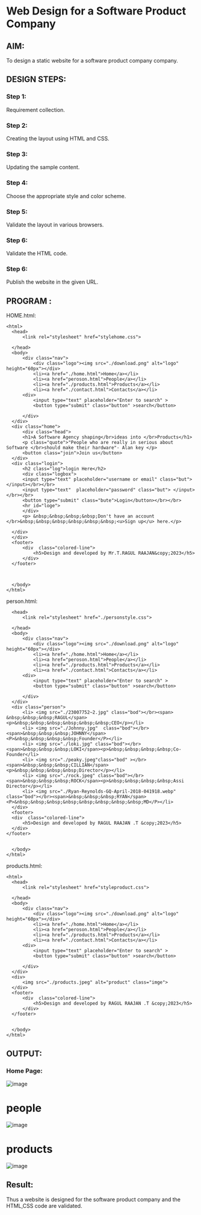 # Web Design for a Software Product Company

## AIM:

To design a static website for a software product company company.

## DESIGN STEPS:

### Step 1:

Requirement collection.

### Step 2:

Creating the layout using HTML and CSS.

### Step 3:

Updating the sample content.

### Step 4:

Choose the appropriate style and color scheme.

### Step 5:

Validate the layout in various browsers.

### Step 6:

Validate the HTML code.

### Step 6:

Publish the website in the given URL.

## PROGRAM :
HOME.html:
```
<html>
  <head>
      <link rel="stylesheet" href="stylehome.css">

  </head>
  <body>
      <div class="nav">
          <div class="logo"><img src="./download.png" alt="logo" height="60px"></div>
          <li><a href="./home.html">Home</a></li>
          <li><a href="peroson.html">People</a></li>
          <li><a href="./products.html">Products</a></li>
          <li><a href="./contact.html">Contacts</a></li>
      <div>
          <input type="text" placeholder="Enter to search" >
          <button type="submit" class="button" >search</button>
          
      </div>
  </div>
  <div class="home">
      <div class="head">
      <h1>A Software Agency shaping</br>ideas into </br>Products</h1>
      <p class="quote">"People who are really in serious about Software </br>should make their hardware"- Alan key </p>
      <button class="join">Join us</button>
  </div>
  <div class="login">
      <h2 class="log">login Here</h2> 
      <div class="logbox">
      <input type="text" placeholder="username or email" class="but"></input></br></br>
      <input type="text"  placeholder="password" class="but"> </input></br></br>
      <button type="submit" class="bute">Login</button></br></br>
      <hr id="loge">
      </div>
      <p> &nbsp;&nbsp;&nbsp;&nbsp;Don't have an account </br>&nbsp;&nbsp;&nbsp;&nbsp;&nbsp;&nbsp;<u>Sign up</u> here.</p>

  </div>
  </div>
  <footer>
      <div  class="colored-line">
          <h5>Design and developed by Mr.T.RAGUL RAAJAN&copy;2023</h5>
      </div>
  </footer>

  
  
  </body>
</html>
```
person.html:
```<html>
  <head>
      <link rel="stylesheet" href="./personstyle.css">

  </head>
  <body>
      <div class="nav">
          <div class="logo"><img src="./download.png" alt="logo" height="60px"></div>
          <li><a href="./home.html">Home</a></li>
          <li><a href="peroson.html">People</a></li>
          <li><a href="./products.html">Products</a></li>
          <li><a href="./contact.html">Contacts</a></li>
      <div>
          <input type="text" placeholder="Enter to search" >
          <button type="submit" class="button" >search</button>
          
      </div>
  </div>
  <div class="person">
      <li> <img src="./23007752~2.jpg" class="bod"></br><span> &nbsp;&nbsp;&nbsp;RAGUL</span><p>&nbsp;&nbsp;&nbsp;&nbsp;&nbsp;&nbsp;CEO</p></li>
      <li> <img src="./Johnny.jpg"  class="bod"></br><span>&nbsp;&nbsp;&nbsp;JOHNNY</span><P>&nbsp;&nbsp;&nbsp;&nbsp;Founder</P></li>
      <li> <img src="./loki.jpg" class="bod"></br><span>&nbsp;&nbsp;&nbsp;LOKI</span><p>&nbsp;&nbsp;&nbsp;&nbsp;Co-Founder</li>
      <li> <img src="./peaky.jpeg"class="bod" ></br><span>&nbsp;&nbsp;&nbsp;CILLIAN</span><p>&nbsp;&nbsp;&nbsp;&nbsp;Director</p></li>
      <li> <img src="./rock.jpeg" class="bod"></br><span>&nbsp;&nbsp;&nbsp;ROCK</span><p>&nbsp;&nbsp;&nbsp;&nbsp;Assi Director</p></li>
      <li> <img src="./Ryan-Reynolds-GQ-April-2018-041918.webp" class="bod"></br><span>&nbsp;&nbsp;&nbsp;RYAN</span><P>&nbsp;&nbsp;&nbsp;&nbsp;&nbsp;&nbsp;&nbsp;&nbsp;MD</P></li>
  </div>
  <footer>
  <div  class="colored-line">
      <h5>Design and developed by RAGUL RAAJAN .T &copy;2023</h5>
  </div>
</footer>
  
  
  </body>
</html>
```
products.html:
```
<html>
  <head>
      <link rel="stylesheet" href="styleproduct.css">

  </head>
  <body>
      <div class="nav">
          <div class="logo"><img src="./download.png" alt="logo" height="60px"></div>
          <li><a href="./home.html">Home</a></li>
          <li><a href="peroson.html">People</a></li>
          <li><a href="./products.html">Products</a></li>
          <li><a href="./contact.html">Contacts</a></li>
      <div>
          <input type="text" placeholder="Enter to search" >
          <button type="submit" class="button" >search</button>
          
      </div>
  </div>
  <div>
      <img src="./products.jpeg" alt="product" class="imge">
  </div>
  <footer>
      <div  class="colored-line">
          <h5>Design and developed by RAGUL RAAJAN .T &copy;2023</h5>
      </div>
  </footer>
  
  
  </body>
</html>
```

## OUTPUT:

### Home Page:

![image](https://github.com/mithra916/productcompanywebsite/assets/149986612/5a348b92-e831-4679-870f-046854d6b5b6)

# people 

![image](https://github.com/mithra916/productcompanywebsite/assets/149986612/de6267a2-82c1-451b-bc14-3c3d7239cbc9)

# products

![image](https://github.com/mithra916/productcompanywebsite/assets/149986612/b0c2a1b3-06d0-4e7c-a894-4c3b97c65337)

## Result:

Thus a website is designed for the software product company and the HTML,CSS code are validated.

